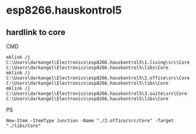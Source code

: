 # esp8266.hauskontrol5

## hardlink to core
CMD

    mklink /j C:\Users\darkangel\Electronics\esp8266.hauskontrol5\1.living\src\Core C:\Users\darkangel\Electronics\esp8266.hauskontrol5\libs\Core
    mklink /j C:\Users\darkangel\Electronics\esp8266.hauskontrol5\2.office\src\Core C:\Users\darkangel\Electronics\esp8266.hauskontrol5\libs\Core
    mklink /j C:\Users\darkangel\Electronics\esp8266.hauskontrol5\3.suite\src\Core C:\Users\darkangel\Electronics\esp8266.hauskontrol5\libs\Core

PS

    New-Item -ItemType Junction -Name "./2.office/src/Core" -Target "./libs/Core"